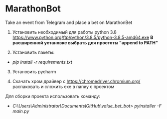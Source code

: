 # MarathonBot
Take an event from Telegram and place a bet on MarathonBet

1. Установить необходимый для работы python 3.8  https://www.python.org/ftp/python/3.8.5/python-3.8.5-amd64.exe
**В расширенной установке выбрать для простоты "append to PATH"**   

2. Установить пакеты:  
- *pip install -r requirements.txt*

3. Установить pycharm

4. Скачать хром драйвер с https://chromedriver.chromium.org/ распаковать и сложить exe в папку с проектом

Для сборки проекта использовать команду:
- *C:\Users\Administrator\Documents\GitHub\value_bet_bot> pyinstaller -F main.py*
